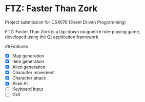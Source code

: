 # FTZ: Faster Than Zork

Project submission for CS4076 (Event Driven Programming)

FTZ: Faster Than Zork is a top-down rouguelike role-playing game, developed using the Qt application framework.

##Features

- [X] Map generation
- [X] Item generation
- [X] Alien generation
- [X] Character movement
- [X] Character attack
- [X] Alien AI
- [ ] Keyboard Input
- [ ] GUI
